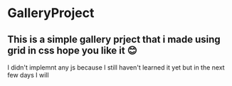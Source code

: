 # GalleryProject
<h2>This is a simple gallery prject that i made using grid in css  hope you like it 😊</h2>
<p> I didn't implemnt any js because I still haven't learned it yet but in the next few days I will </p>
